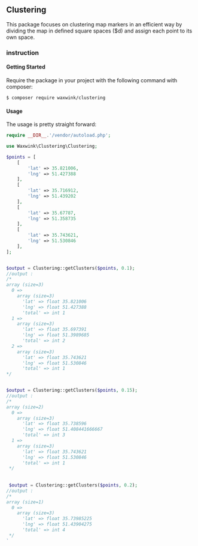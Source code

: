 ## Clustering
This package focuses on clustering map markers in an efficient way by dividing the map in defined square spaces ($d) and assign each point to its own space.

### instruction

#### Getting Started
Require the package in your project with the following command with composer:

```
$ composer require waxwink/clustering 
```
#### Usage
The usage is pretty straight forward:

```php
require __DIR__.'/vendor/autoload.php';

use Waxwink\Clustering\Clustering;

$points = [
	[
		'lat' => 35.821006,
		'lng' => 51.427388
	],
	[
		'lat' => 35.716912,
		'lng' => 51.439202
	],
	[
		'lat' => 35.67787,
		'lng' => 51.358735
	],
	[
		'lat' => 35.743621,
		'lng' => 51.530846
	],
];


$output = Clustering::getClusters($points, 0.1);
//output :
/*
array (size=3)
  0 => 
    array (size=3)
      'lat' => float 35.821006
      'lng' => float 51.427388
      'total' => int 1
  1 => 
    array (size=3)
      'lat' => float 35.697391
      'lng' => float 51.3989685
      'total' => int 2
  2 => 
    array (size=3)
      'lat' => float 35.743621
      'lng' => float 51.530846
      'total' => int 1
*/


$output = Clustering::getClusters($points, 0.15);
//output :
/*
array (size=2)
  0 => 
    array (size=3)
      'lat' => float 35.738596
      'lng' => float 51.408441666667
      'total' => int 3
  1 => 
    array (size=3)
      'lat' => float 35.743621
      'lng' => float 51.530846
      'total' => int 1
 */
 
 
 $output = Clustering::getClusters($points, 0.2);
//output :
/*
array (size=1)
  0 => 
    array (size=3)
      'lat' => float 35.73985225
      'lng' => float 51.43904275
      'total' => int 4
 */
`
